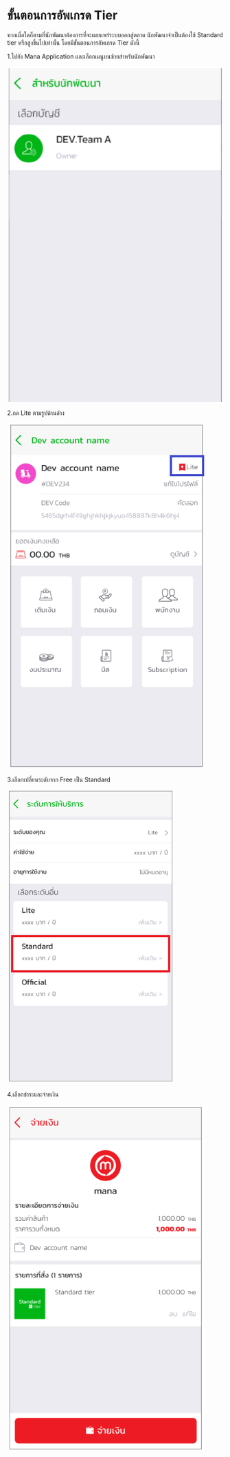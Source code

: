 # ขั้นตอนการอัพเกรด Tier
หากเมื่อใดก็ตามที่นักพัฒนาต้องการที่จะเผยแพร่ระบบออกสู่ตลาด นักพัฒนาจำเป็นต้องใช้ Standard tier  หรือสูงขึ้นไปเท่านั้น โดยมีขั้นตอนการอัพเกรด Tier ดังนี้

1.ไปยัง Mana Application และเลือกเมนูบนซ้ายสำหรับนักพัฒนา

![a](../img/Quickstarts/GettingStarted/gs12.PNG)

2.กด Lite ตามรูปด้านล่าง

![a](../img/Quickstarts/tireChange/lite.png)

3.เลือกเปลี่ยนระดับจาก Free เป็น Standard  

![a](../img/Quickstarts/tireChange/select_tier.PNG)


4.เลือกชำระและจ่ายเงิน

![a](../img/Quickstarts/tireChange/payment.png)


